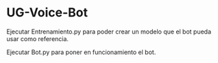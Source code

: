 # UG-Voice-Bot

Ejecutar Entrenamiento.py para poder crear un modelo que el bot pueda usar como referencia.


Ejecutar Bot.py para poner en funcionamiento el bot.
